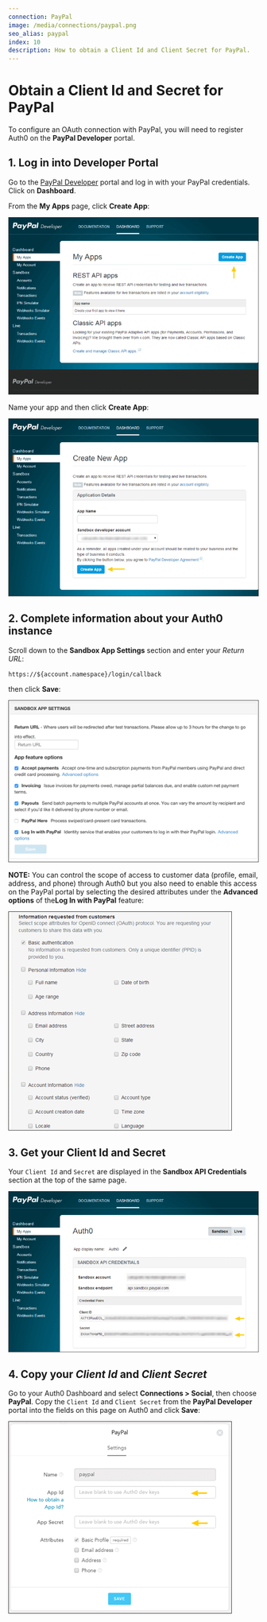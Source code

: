```yaml
---
connection: PayPal
image: /media/connections/paypal.png
seo_alias: paypal
index: 10
description: How to obtain a Client Id and Client Secret for PayPal.
---
```


# Obtain a Client Id and Secret for PayPal

To configure an OAuth connection with PayPal, you will need to register Auth0 on the **PayPal Developer** portal.

## 1. Log in into Developer Portal

Go to the [PayPal Developer](https://developer.paypal.com/) portal and log in with your PayPal credentials. Click on **Dashboard**.

From the **My Apps** page, click **Create App**:

![](/media/articles/connections/social/paypal/paypal-2.png)

Name your app and then click **Create App**:

![](/media/articles/connections/social/paypal/paypal-2a.png)

## 2. Complete information about your Auth0 instance

Scroll down to the **Sandbox App Settings** section and enter your *Return URL*:

	https://${account.namespace}/login/callback

then click **Save**:

![](/media/articles/connections/social/paypal/paypal-3.png)

**NOTE:** You can control the scope of access to customer data (profile, email, address, and phone) through Auth0 but you also need to enable this access on the PayPal portal by selecting the desired attributes under the **Advanced options** of the**Log In with PayPal** feature:

![](/media/articles/connections/social/paypal/paypal-3a.png)

## 3. Get your Client Id and Secret

Your `Client Id` and `Secret` are displayed in the **Sandbox API Credentials** section at the top of the same page.

![](/media/articles/connections/social/paypal/paypal-4.png)

## 4. Copy your *Client Id* and *Client Secret*

Go to your Auth0 Dashboard and select **Connections > Social**, then choose **PayPal**. Copy the `Client Id` and `Client Secret` from the **PayPal Developer** portal into the fields on this page on Auth0 and click **Save**:

![](/media/articles/connections/social/paypal/paypal-5.png)
